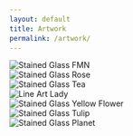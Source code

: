 ```yaml
---
layout: default
title: Artwork
permalink: /artwork/
---
```


<div class="artwork-gallery">
  <div class="artwork-category">
    <img src="/assets/images/Art_SG_FMN@2x.jpg" 
         alt="Stained Glass FMN" 
         srcset="/assets/images/Art_SG_FMN@2x.jpg 300w, /assets/images/Art_SG_FMN@2x.jpg 600w, /assets/images/Art_SG_FMN@2x.jpg 1200w"
         sizes="(max-width: 600px) 100vw, (max-width: 900px) 50vw, 33vw"
         loading="lazy" class="wide">
  </div>
  <div class="artwork-category">
    <img src="/assets/images/Art_SG_Rose@2x.jpg" 
         alt="Stained Glass Rose" 
         srcset="/assets/images/Art_SG_Rose@2x.jpg 300w, /assets/images/Art_SG_Rose@2x.jpg 600w, /assets/images/Art_SG_Rose@2x.jpg 1200w"
         sizes="(max-width: 600px) 100vw, (max-width: 900px) 50vw, 33vw"
         loading="lazy" class="tall">
  </div>
  <div class="artwork-category">
    <img src="/assets/images/Art_SG_Tea@2x.jpg" 
         alt="Stained Glass Tea" 
         srcset="/assets/images/Art_SG_Tea@2x.jpg 300w, /assets/images/Art_SG_Tea@2x.jpg 600w, /assets/images/Art_SG_Tea@2x.jpg 1200w"
         sizes="(max-width: 600px) 100vw, (max-width: 900px) 50vw, 33vw"
         loading="lazy">
  </div>
  <div class="artwork-category">
    <img src="/assets/images/Art_Paint_LineLady1@2x.jpg" 
         alt="Line Art Lady" 
         srcset="/assets/images/Art_Paint_LineLady1@2x.jpg 300w, /assets/images/Art_Paint_LineLady1@2x.jpg 600w, /assets/images/Art_Paint_LineLady1@2x.jpg 1200w"
         sizes="(max-width: 600px) 100vw, (max-width: 900px) 50vw, 33vw"
         loading="lazy">
  </div>
  <div class="artwork-category">
    <img src="/assets/images/Art_SG_YellowF@2x.jpg" 
         alt="Stained Glass Yellow Flower" 
         srcset="/assets/images/Art_SG_YellowF@2x.jpg 300w, /assets/images/Art_SG_YellowF@2x.jpg 600w, /assets/images/Art_SG_YellowF@2x.jpg 1200w"
         sizes="(max-width: 600px) 100vw, (max-width: 900px) 50vw, 33vw"
         loading="lazy" class="wide">
  </div>
  <div class="artwork-category">
    <img src="/assets/images/Art_SG_Tulip@2x.jpg" 
         alt="Stained Glass Tulip" 
         srcset="/assets/images/Art_SG_Tulip@2x.jpg 300w, /assets/images/Art_SG_Tulip@2x.jpg 600w, /assets/images/Art_SG_Tulip@2x.jpg 1200w"
         sizes="(max-width: 600px) 100vw, (max-width: 900px) 50vw, 33vw"
         loading="lazy" class="tall">
  </div>
  <div class="artwork-category">
    <img src="/assets/images/Art_SG_Planet@2x.jpg" 
         alt="Stained Glass Planet" 
         srcset="/assets/images/Art_SG_Planet@2x.jpg 300w, /assets/images/Art_SG_Planet@2x.jpg 600w, /assets/images/Art_SG_Planet@2x.jpg 1200w"
         sizes="(max-width: 600px) 100vw, (max-width: 900px) 50vw, 33vw"
         loading="lazy" class="tall">
  </div>
</div>
